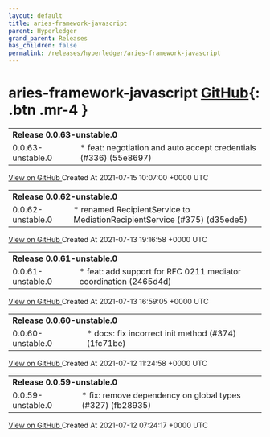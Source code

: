 ```yaml
---
layout: default
title: aries-framework-javascript
parent: Hyperledger
grand_parent: Releases
has_children: false
permalink: /releases/hyperledger/aries-framework-javascript
---
```


# aries-framework-javascript <span class="fs-3 right-align">[GitHub](https://github.com/hyperledger/aries-framework-javascript){: .btn .mr-4 }</span>


<div>
    <table>
        <tr>
            <td colspan="2">
                <b>
                    Release 0.0.63-unstable.0
                </b>
            </td>
        </tr>
        <tr>
            <td>
                <span class="chip">
                    0.0.63-unstable.0
                </span>
            </td>
            <td>
                * feat: negotiation and auto accept credentials (#336) (55e8697)
            </td>
        </tr>
    </table>
    <a href="https://github.com/hyperledger/aries-framework-javascript/releases/tag/0.0.63-unstable.0" class=".btn">
        View on GitHub
    </a>
    <span class="right-align">
        Created At 2021-07-15 10:07:00 +0000 UTC
    </span>
</div>

<div>
    <table>
        <tr>
            <td colspan="2">
                <b>
                    Release 0.0.62-unstable.0
                </b>
            </td>
        </tr>
        <tr>
            <td>
                <span class="chip">
                    0.0.62-unstable.0
                </span>
            </td>
            <td>
                * renamed RecipientService to MediationRecipientService (#375) (d35ede5)
            </td>
        </tr>
    </table>
    <a href="https://github.com/hyperledger/aries-framework-javascript/releases/tag/0.0.62-unstable.0" class=".btn">
        View on GitHub
    </a>
    <span class="right-align">
        Created At 2021-07-13 19:16:58 +0000 UTC
    </span>
</div>

<div>
    <table>
        <tr>
            <td colspan="2">
                <b>
                    Release 0.0.61-unstable.0
                </b>
            </td>
        </tr>
        <tr>
            <td>
                <span class="chip">
                    0.0.61-unstable.0
                </span>
            </td>
            <td>
                * feat: add support for RFC 0211 mediator coordination (2465d4d)
            </td>
        </tr>
    </table>
    <a href="https://github.com/hyperledger/aries-framework-javascript/releases/tag/0.0.61-unstable.0" class=".btn">
        View on GitHub
    </a>
    <span class="right-align">
        Created At 2021-07-13 16:59:05 +0000 UTC
    </span>
</div>

<div>
    <table>
        <tr>
            <td colspan="2">
                <b>
                    Release 0.0.60-unstable.0
                </b>
            </td>
        </tr>
        <tr>
            <td>
                <span class="chip">
                    0.0.60-unstable.0
                </span>
            </td>
            <td>
                * docs: fix incorrect init method (#374) (1fc71be)
            </td>
        </tr>
    </table>
    <a href="https://github.com/hyperledger/aries-framework-javascript/releases/tag/0.0.60-unstable.0" class=".btn">
        View on GitHub
    </a>
    <span class="right-align">
        Created At 2021-07-12 11:24:58 +0000 UTC
    </span>
</div>

<div>
    <table>
        <tr>
            <td colspan="2">
                <b>
                    Release 0.0.59-unstable.0
                </b>
            </td>
        </tr>
        <tr>
            <td>
                <span class="chip">
                    0.0.59-unstable.0
                </span>
            </td>
            <td>
                * fix: remove dependency on global types (#327) (fb28935)
            </td>
        </tr>
    </table>
    <a href="https://github.com/hyperledger/aries-framework-javascript/releases/tag/0.0.59-unstable.0" class=".btn">
        View on GitHub
    </a>
    <span class="right-align">
        Created At 2021-07-12 07:24:17 +0000 UTC
    </span>
</div>

